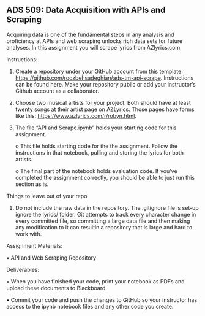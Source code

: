 ## ADS 509: Data Acquisition with APIs and Scraping

Acquiring data is one of the fundamental steps in any analysis and proficiency at APIs and web scraping unlocks rich data sets for future analyses. In this assignment you will scrape lyrics from AZlyrics.com.

Instructions:

1.	Create a repository under your GitHub account from this template: https://github.com/roozbehsadeghian/ads-tm-api-scrape. Instructions can be found here. Make your repository public or add your instructor’s Github account as a collaborator.

2.	Choose two musical artists for your project. Both should have at least twenty songs at their artist page on AZLyrics. Those pages have forms like this: https://www.azlyrics.com/r/robyn.html.

3.	The file “API and Scrape.ipynb” holds your starting code for this assignment. 

    o	This file holds starting code for the the assignment. Follow the instructions in that notebook, pulling and storing the lyrics for both artists.
    
    o	The final part of the notebook holds evaluation code. If you’ve completed the assignment correctly, you should be able to just run this section as is.

Things to leave out of your repo

1.	Do not include the raw data in the repository. The .gitignore file is set-up ignore the lyrics/ folder. Git attempts to track every character change in every committed file, so committing a large data file and then making any modification to it can resultin a repository that is large and hard to work with.

Assignment Materials:

•	API and Web Scraping Repository

Deliverables:

•	When you have finished your code, print your notebook as PDFs and upload these documents to Blackboard.

•	Commit your code and push the changes to GitHub so your instructor has access to the ipynb notebook files and any other code you create.

